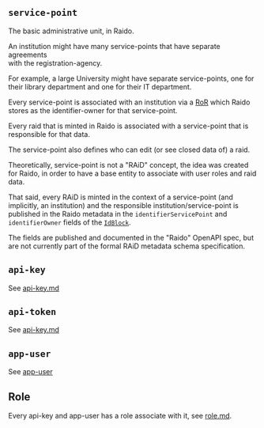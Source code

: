
## `service-point`

The basic administrative unit, in Raido.

An institution might have many service-points that have separate agreements  
with the registration-agency.  

For example, a large University  might have separate service-points, one for
their library department and one for their IT department.

Every service-point is associated with an institution via a 
[RoR](https://ror.org/) which Raido stores as the identifier-owner for that
service-point.

Every raid that is minted in Raido is associated with a service-point that is 
responsible for that data.

The service-point also defines who can edit (or see closed data of) a raid.

Theoretically, service-point is not a "RAiD" concept, the idea was created 
for Raido, in order to have a base entity to associate with user roles and 
raid data.

That said, every RAiD is minted in the context of a service-point (and 
implicitly, an institution) and the responsible institution/service-point is 
published in the Raido metadata in the `identifierServicePoint` and 
`identifierOwner` fields of the 
[`IdBlock`](/api-svc/idl-raid-v2/src/metadata-block.yaml).

The fields are published and documented in the "Raido" OpenAPI spec, but are 
not currently part of the formal RAiD metadata schema specification. 


## `api-key`

See [api-key.md](./api-key.md)


## `api-token`

See [api-key.md](./api-key.md)


## `app-user`

See [app-user](./app-user.md)

## Role 

Every api-key and app-user has a role associate with it, see 
[role.md](./role.md).